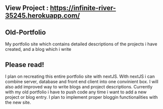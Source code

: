 ## View Project : https://infinite-river-35245.herokuapp.com/

## Old-Portfolio
My portfolio site which contains detailed descriptions of the projects i have created, and a blog which i write

## Please read!
I plan on recreating this entire portfolio site with nextJS. With nextJS i can combine server, database and front end client into one convinient box.
I will also add improved way to write blogs and project descriptions. Currently with my old portfolio i have to push code any time i want to add a new project or blog entry.
I plan to implement proper bloggin functionalities with the new site.
